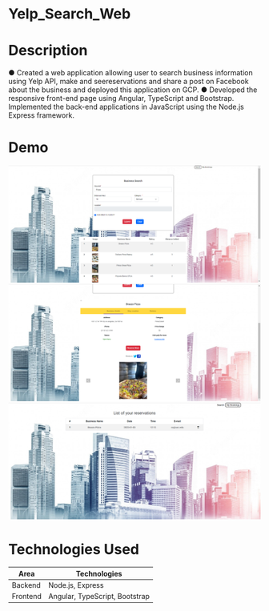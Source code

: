 # Yelp_Search_Web

# Description
● Created a web application allowing user to search business information using Yelp API, make and seereservations and share a post on Facebook about the business and deployed this application on GCP. 
● Developed the responsive front-end page using Angular, TypeScript and Bootstrap. Implemented the back-end applications in JavaScript using the Node.js Express framework.

# Demo
<img src="https://github.com/JunyuHuang98/Yelp_Search_Web/blob/main/search.png" alt="Alt text" title="Search">
<img src="https://github.com/JunyuHuang98/Yelp_Search_Web/blob/main/detail.png" alt="Alt text" title="Detail">
<img src="https://github.com/JunyuHuang98/Yelp_Search_Web/blob/main/booking.png" alt="Alt text" title="Booking">

# Technologies Used

| Area     | Technologies                          |
| -------- | ------------------------------------- |
| Backend  | Node.js, Express |
| Frontend | Angular, TypeScript, Bootstrap      |
